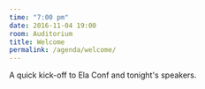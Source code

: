 ```yaml
---
time: "7:00 pm"
date: 2016-11-04 19:00
room: Auditorium
title: Welcome
permalink: /agenda/welcome/
---
```


A quick kick-off to Ela Conf and tonight's speakers.
